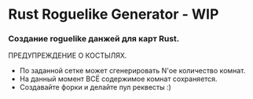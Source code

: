 # Rust Roguelike Generator - WIP
### Создание roguelike данжей для карт Rust.

 ПРЕДУПРЕЖДЕНИЕ О КОСТЫЛЯХ.
 - По заданной сетке может сгенерировать N'ое количество комнат.
 - На данный момент ВСЁ содержимое комнат сохраняется.
 - Создавайте форки и делайте пул реквесты :)
